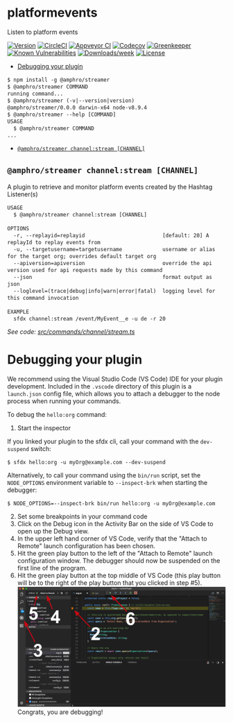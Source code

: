 platformevents
==============

Listen to platform events

[![Version](https://img.shields.io/npm/v/platformevents.svg)](https://npmjs.org/package/platformevents)
[![CircleCI](https://circleci.com/gh/amphro/platformevents/tree/master.svg?style=shield)](https://circleci.com/gh/amphro/platformevents/tree/master)
[![Appveyor CI](https://ci.appveyor.com/api/projects/status/github/amphro/platformevents?branch=master&svg=true)](https://ci.appveyor.com/project/heroku/platformevents/branch/master)
[![Codecov](https://codecov.io/gh/amphro/platformevents/branch/master/graph/badge.svg)](https://codecov.io/gh/amphro/platformevents)
[![Greenkeeper](https://badges.greenkeeper.io/amphro/platformevents.svg)](https://greenkeeper.io/)
[![Known Vulnerabilities](https://snyk.io/test/github/amphro/platformevents/badge.svg)](https://snyk.io/test/github/amphro/platformevents)
[![Downloads/week](https://img.shields.io/npm/dw/platformevents.svg)](https://npmjs.org/package/platformevents)
[![License](https://img.shields.io/npm/l/platformevents.svg)](https://github.com/amphro/platformevents/blob/master/package.json)

<!-- toc -->
* [Debugging your plugin](#debugging-your-plugin)
<!-- tocstop -->
<!-- install -->
<!-- usage -->
```sh-session
$ npm install -g @amphro/streamer
$ @amphro/streamer COMMAND
running command...
$ @amphro/streamer (-v|--version|version)
@amphro/streamer/0.0.0 darwin-x64 node-v8.9.4
$ @amphro/streamer --help [COMMAND]
USAGE
  $ @amphro/streamer COMMAND
...
```
<!-- usagestop -->
<!-- commands -->
* [`@amphro/streamer channel:stream [CHANNEL]`](#amphro-streamer-channelstream-channel)

## `@amphro/streamer channel:stream [CHANNEL]`

A plugin to retrieve and monitor platform events created by the Hashtag Listener(s)

```
USAGE
  $ @amphro/streamer channel:stream [CHANNEL]

OPTIONS
  -r, --replayid=replayid                         [default: 20] A replayId to replay events from
  -u, --targetusername=targetusername             username or alias for the target org; overrides default target org
  --apiversion=apiversion                         override the api version used for api requests made by this command
  --json                                          format output as json
  --loglevel=(trace|debug|info|warn|error|fatal)  logging level for this command invocation

EXAMPLE
  sfdx channel:stream /event/MyEvent__e -u de -r 20
```

_See code: [src/commands/channel/stream.ts](https://github.com/amphro/streamer/blob/v0.0.0/src/commands/channel/stream.ts)_
<!-- commandsstop -->
<!-- debugging-your-plugin -->
# Debugging your plugin
We recommend using the Visual Studio Code (VS Code) IDE for your plugin development. Included in the `.vscode` directory of this plugin is a `launch.json` config file, which allows you to attach a debugger to the node process when running your commands.

To debug the `hello:org` command: 
1. Start the inspector
  
If you linked your plugin to the sfdx cli, call your command with the `dev-suspend` switch: 
```sh-session
$ sfdx hello:org -u myOrg@example.com --dev-suspend
```
  
Alternatively, to call your command using the `bin/run` script, set the `NODE_OPTIONS` environment variable to `--inspect-brk` when starting the debugger:
```sh-session
$ NODE_OPTIONS=--inspect-brk bin/run hello:org -u myOrg@example.com
```

2. Set some breakpoints in your command code
3. Click on the Debug icon in the Activity Bar on the side of VS Code to open up the Debug view.
4. In the upper left hand corner of VS Code, verify that the "Attach to Remote" launch configuration has been chosen.
5. Hit the green play button to the left of the "Attach to Remote" launch configuration window. The debugger should now be suspended on the first line of the program. 
6. Hit the green play button at the top middle of VS Code (this play button will be to the right of the play button that you clicked in step #5).
<br><img src=".images/vscodeScreenshot.png" width="480" height="278"><br>
Congrats, you are debugging!
